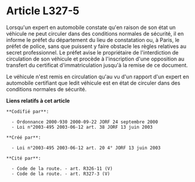 # Article L327-5

Lorsqu'un expert en automobile constate qu'en raison de son état un véhicule ne peut circuler dans des conditions normales de
sécurité, il en informe le préfet du département du lieu de constatation ou, à Paris, le préfet de police, sans que puissent
y faire obstacle les règles relatives au secret professionnel. Le préfet avise le propriétaire de l'interdiction de
circulation de son véhicule et procède à l'inscription d'une opposition au transfert du certificat d'immatriculation jusqu'à
la remise de ce document.

Le véhicule n'est remis en circulation qu'au vu d'un rapport d'un expert en automobile certifiant que ledit véhicule est en
état de circuler dans des conditions normales de sécurité.

**Liens relatifs à cet article**

	**Codifié par**:

	  - Ordonnance 2000-930 2000-09-22 JORF 24 septembre 2000
	  - Loi n°2003-495 2003-06-12 art. 38 JORF 13 juin 2003

	**Créé par**:

	  - Loi n°2003-495 2003-06-12 art. 20 4° JORF 13 juin 2003

	**Cité par**:

	  - Code de la route. - art. R326-11 (V)
	  - Code de la route. - art. R327-3 (V)

